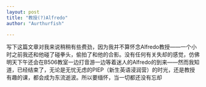```yaml
---
layout: post
title: "教授(?)Alfredo"
author: "Aurthurfish"

---
```


 写下这篇文章对我来说稍稍有些费劲，因为我并不算怀念Alfredo教授——一个小时之前我还和他碰了碰拳头，偷拍了和他的合影。没有任何有关失却的感觉，仿佛明天下午还会在B506教室一边打音游一边等着迷人的Alfredo的到来——然而我知道，已经结束了，无论是无忧无虑的PIEP（新生英语浸润营）的时光，还是教授有趣的课，都会成为东流逝波。所以要缅怀，当一切都还没有忘却